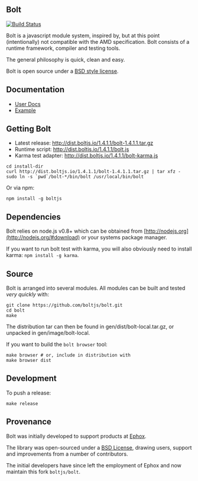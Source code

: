## Bolt

[![Build Status](https://travis-ci.org/boltjs/bolt.png)](https://travis-ci.org/boltjs/bolt)

Bolt is a javascript module system, inspired by, but at this
point (intentionally) not compatible with the AMD specification.
Bolt consists of a runtime framework, compiler and testing tools.

The general philosophy is quick, clean and easy.

Bolt is open source under a [BSD style license](https://github.com/boltjs/bolt/blob/master/LICENSE).


## Documentation

* [User Docs](http://boltjs.io)
* [Example](https://github.com/boltjs/bolt/tree/master/demo)


## Getting Bolt

* Latest release: <http://dist.boltjs.io/1.4.1.1/bolt-1.4.1.1.tar.gz>
* Runtime script: <http://dist.boltjs.io/1.4.1.1/bolt.js>
* Karma test adapter: <http://dist.boltjs.io/1.4.1.1/bolt-karma.js>

```shell
cd install-dir
curl http://dist.boltjs.io/1.4.1.1/bolt-1.4.1.1.tar.gz | tar xfz -
sudo ln -s `pwd`/bolt-*/bin/bolt /usr/local/bin/bolt
```

Or via npm:

```
npm install -g boltjs
```

## Dependencies

Bolt relies on node.js v0.8+ which can be obtained from [http://nodejs.org](http://nodejs.org/#download)
or your systems package manager.

If you want to run bolt test with karma, you will also obviously need to install karma: `npm install -g karma`.

## Source

Bolt is arranged into several modules. All modules can be built and tested _very quickly_ with:

```shell
git clone https://github.com/boltjs/bolt.git
cd bolt
make
```

The distribution tar can then be found in gen/dist/bolt-local.tar.gz, or unpacked in
gen/image/bolt-local.

If you want to build the `bolt browser` tool:

```shell
make browser # or, include in distribution with
make browser dist
```

## Development

To push a release:

```shell
make release
```

## Provenance

Bolt was initially developed to support products at [Ephox](http://ephox.com).

The library was open-sourced under a [BSD License](https://github.com/boltjs/bolt/blob/master/LICENSE), drawing users, support and improvements from a number of contributors.

The initial developers have since left the employment of Ephox and now maintain this fork `boltjs/bolt`.

